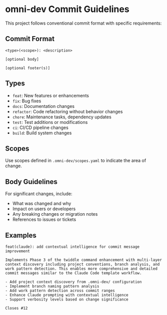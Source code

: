 # omni-dev Commit Guidelines

This project follows conventional commit format with specific requirements:

## Commit Format
```
<type>(<scope>): <description>

[optional body]

[optional footer(s)]
```

## Types
- `feat`: New features or enhancements
- `fix`: Bug fixes
- `docs`: Documentation changes
- `refactor`: Code refactoring without behavior changes
- `chore`: Maintenance tasks, dependency updates
- `test`: Test additions or modifications
- `ci`: CI/CD pipeline changes
- `build`: Build system changes

## Scopes
Use scopes defined in `.omni-dev/scopes.yaml` to indicate the area of change.

## Body Guidelines
For significant changes, include:
- What was changed and why
- Impact on users or developers
- Any breaking changes or migration notes
- References to issues or tickets

## Examples
```
feat(claude): add contextual intelligence for commit message improvement

Implements Phase 3 of the twiddle command enhancement with multi-layer
context discovery including project conventions, branch analysis, and
work pattern detection. This enables more comprehensive and detailed
commit messages similar to the Claude Code template workflow.

- Add project context discovery from .omni-dev/ configuration
- Implement branch naming pattern analysis
- Add work pattern detection across commit ranges
- Enhance Claude prompting with contextual intelligence
- Support verbosity levels based on change significance

Closes #12
```
